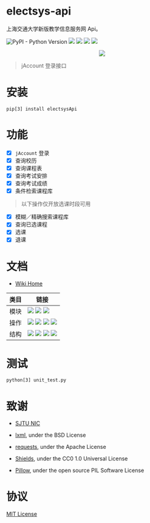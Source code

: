 # electsys-api
上海交通大学新版教学信息服务网 Api。

![PyPI - Python Version](https://img.shields.io/pypi/pyversions/electsysApi.svg)
[![](https://img.shields.io/pypi/v/electsysApi.svg)](https://pypi.org/project/electsysApi/)
![](https://travis-ci.org/yuetsin/electsys-api.svg?branch=master)
[![](https://img.shields.io/github/last-commit/google/skia.svg)](https://github.com/yuxiqian/electsys-api/)
![](https://img.shields.io/pypi/wheel/electsysApi.svg)

<div align=center>
    <img src="https://raw.githubusercontent.com/yuxiqian/electsys-api/master/screenshots/login_captcha.png"/>
</div>

> jAccount 登录接口


# 安装

``` shell
pip[3] install electsysApi
```

# 功能
 - [x] `jAccount` 登录
 - [x] 查询校历
 - [x] 查询课程表
 - [x] 查询考试安排
 - [x] 查询考试成绩
 - [x] 条件检索课程库
 
 > 以下操作仅开放选课时段可用
 - [x] 模糊／精确搜索课程库
 - [x] 查询已选课程
 - [x] 选课
 - [x] 退课

# 文档
* [Wiki Home](https://github.com/yuxiqian/electsys-api/wiki)

| 类目 | 链接 |
| ------ | ------ |
| 模块 | [![](https://img.shields.io/badge/模块-登录-1265FF.svg)](https://github.com/yuxiqian/electsys-api/wiki/login-模块) [![](https://img.shields.io/badge/模块-会话-2F4B7F.svg)](https://github.com/yuxiqian/electsys-api/wiki/session-模块) [![](https://img.shields.io/badge/模块-功能-0E51CC.svg)](https://github.com/yuxiqian/electsys-api/wiki/功能模块)|
| 操作 | [![](https://img.shields.io/badge/操作-查询已选-E889B4.svg)](https://github.com/yuxiqian/electsys-api/wiki/CheckSelected-方法) [![](https://img.shields.io/badge/操作-检索可选-F075FF.svg)](https://github.com/yuxiqian/electsys-api/wiki/QueryCourse-方法) [![](https://img.shields.io/badge/操作-选课-A05FE8.svg)](https://github.com/yuxiqian/electsys-api/wiki/SelectCourse-方法) [![](https://img.shields.io/badge/操作-退课-918AFF.svg)](https://github.com/yuxiqian/electsys-api/wiki/DeselectCourse-方法)|
| 结构 | [![](https://img.shields.io/badge/结构-课程表-FF724C.svg)](https://github.com/yuxiqian/electsys-api/wiki/PersonalCourse-结构) [![](https://img.shields.io/badge/结构-考试安排-FF3600.svg)](https://github.com/yuxiqian/electsys-api/wiki/PersonalExam-结构) [![](https://img.shields.io/badge/结构-待选课程-CC2B00.svg)](https://github.com/yuxiqian/electsys-api/wiki/ElectCourse-结构)  [![](https://img.shields.io/badge/结构-考试成绩-7F3926.svg)](https://github.com/yuxiqian/electsys-api/wiki/PersonalScore-结构) |


# 测试

``` shell
python[3] unit_test.py
```

# 致谢

* [SJTU NIC](https://net.sjtu.edu.cn)

* [lxml](https://github.com/lxml/lxml), under the BSD License

* [requests](https://github.com/requests/requests), under the Apache License

* [Shields](https://github.com/badges/shields/), under the CC0 1.0 Universal License

* [Pillow](https://github.com/python-pillow/Pillow), under the open source PIL Software License

# 协议

[MIT License](https://github.com/yuxiqian/electsys-api/blob/master/LICENSE)
